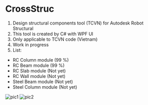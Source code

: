 # CrossStruc
1. Design structural components tool (TCVN) for Autodesk Robot Structural <br />
2. This tool is created by C# with WPF UI <br />
3. Only applicable to TCVN code (Vietnam) <br />
4. Work in progress <br />
5. List: <br />
- RC Column module (99 %) <br />
- RC Beam module (99 %) <br />
- RC Slab module (Not yet) <br />
- RC Wall module (Not yet) <br />
- Steel Beam module (Not yet) <br />
- Steel Column module (Not yet) <br />

![pic1](https://user-images.githubusercontent.com/6324007/219551858-d925fb1d-3808-465a-aa74-777cc18c7a74.png)
![pic2](https://user-images.githubusercontent.com/6324007/219545632-926b712c-4ac0-4766-9afa-e9b4840a6b15.png)